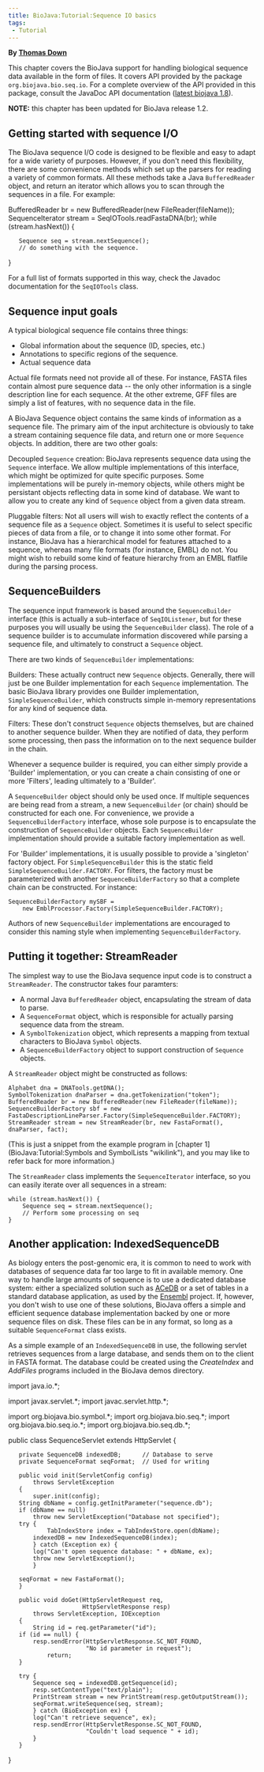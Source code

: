 ```yaml
---
title: BioJava:Tutorial:Sequence IO basics
tags:
 - Tutorial
---
```


**By [Thomas Down](mailto:td2@sanger.ac.uk)**

This chapter covers the BioJava support for handling biological sequence
data available in the form of files. It covers API provided by the
package `org.biojava.bio.seq.io`. For a complete overview of the API
provided in this package, consult the JavaDoc API documentation ([latest
biojava 1.8](http://www.biojava.org/docs/api1.8/)).

**NOTE:** this chapter has been updated for BioJava release 1.2.

Getting started with sequence I/O
---------------------------------

The BioJava sequence I/O code is designed to be flexible and easy to
adapt for a wide variety of purposes. However, if you don't need this
flexibility, there are some convenience methods which set up the parsers
for reading a variety of common formats. All these methods take a Java
`BufferedReader` object, and return an iterator which allows you to scan
through the sequences in a file. For example:

<java>BufferedReader br = new BufferedReader(new FileReader(fileName));
SequenceIterator stream = SeqIOTools.readFastaDNA(br); while
(stream.hasNext()) {

`   Sequence seq = stream.nextSequence();`  
`   // do something with the sequence.`

}</java>

For a full list of formats supported in this way, check the Javadoc
documentation for the `SeqIOTools` class.

Sequence input goals
--------------------

A typical biological sequence file contains three things:

-   Global information about the sequence (ID, species, etc.)
-   Annotations to specific regions of the sequence.
-   Actual sequence data

Actual file formats need not provide all of these. For instance, FASTA
files contain almost pure sequence data -- the only other information is
a single description line for each sequence. At the other extreme, GFF
files are simply a list of features, with no sequence data in the file.

A BioJava Sequence object contains the same kinds of information as a
sequence file. The primary aim of the input architecture is obviously to
take a stream containing sequence file data, and return one or more
`Sequence` objects. In addition, there are two other goals:

Decoupled `Sequence` creation: BioJava represents sequence data using the `Sequence` interface. We allow multiple implementations of this interface, which might be optimized for quite specific purposes. Some implementations will be purely in-memory objects, while others might be persistant objects reflecting data in some kind of database. We want to allow you to create any kind of `Sequence` object from a given data stream.  

<!-- -->

Pluggable filters: Not all users will wish to exactly reflect the contents of a sequence file as a `Sequence` object. Sometimes it is useful to select specific pieces of data from a file, or to change it into some other format. For instance, BioJava has a hierarchical model for features attached to a sequence, whereas many file formats (for instance, EMBL) do not. You might wish to rebuild some kind of feature hierarchy from an EMBL flatfile during the parsing process.  

SequenceBuilders
----------------

The sequence input framework is based around the `SequenceBuilder`
interface (this is actually a sub-interface of `SeqIOListener`, but for
these purposes you will usually be using the `SequenceBuilder` class).
The role of a sequence builder is to accumulate information discovered
while parsing a sequence file, and ultimately to construct a `Sequence`
object.

There are two kinds of `SequenceBuilder` implementations:

Builders: These actually contruct new `Sequence` objects. Generally, there will just be one Builder implementation for each `Sequence` implementation. The basic BioJava library provides one Builder implementation, `SimpleSequenceBuilder`, which constructs simple in-memory representations for any kind of sequence data.  

<!-- -->

Filters: These don't construct `Sequence` objects themselves, but are chained to another sequence builder. When they are notified of data, they perform some processing, then pass the information on to the next sequence builder in the chain.  

Whenever a sequence builder is required, you can either simply provide a
'Builder' implementation, or you can create a chain consisting of one or
more 'Filters', leading ultimately to a 'Builder'.

A `SequenceBuilder` object should only be used once. If multiple
sequences are being read from a stream, a new `SequenceBuilder` (or
chain) should be constructed for each one. For convenience, we provide a
`SequenceBuilderFactory` interface, whose sole purpose is to encapsulate
the construction of `SequenceBuilder` objects. Each `SequenceBuilder`
implementation should provide a suitable factory implementation as well.

For 'Builder' implementations, it is usually possible to provide a
'singleton' factory object. For `SimpleSequenceBuilder` this is the
static field `SimpleSequenceBuilder.FACTORY`. For filters, the factory
must be parameterized with another `SequenceBuilderFactory` so that a
complete chain can be constructed. For instance:

    SequenceBuilderFactory mySBF = 
        new EmblProcessor.Factory(SimpleSequenceBuilder.FACTORY);

Authors of new `SequenceBuilder` implementations are encouraged to
consider this naming style when implementing `SequenceBuilderFactory`.

Putting it together: StreamReader
---------------------------------

The simplest way to use the BioJava sequence input code is to construct
a `StreamReader`. The constructor takes four paramters:

-   A normal Java `BufferedReader` object, encapsulating the stream of
    data to parse.
-   A `SequenceFormat` object, which is responsible for actually parsing
    sequence data from the stream.
-   A `SymbolTokenization` object, which represents a mapping from
    textual characters to BioJava `Symbol` objects.
-   A `SequenceBuilderFactory` object to support construction of
    `Sequence` objects.

A `StreamReader` object might be constructed as follows:

    Alphabet dna = DNATools.getDNA();
    SymbolTokenization dnaParser = dna.getTokenization("token");
    BufferedReader br = new BufferedReader(new FileReader(fileName));
    SequenceBuilderFactory sbf = new FastaDescriptionLineParser.Factory(SimpleSequenceBuilder.FACTORY);
    StreamReader stream = new StreamReader(br, new FastaFormat(), dnaParser, fact);

(This is just a snippet from the example program in [chapter
1](BioJava:Tutorial:Symbols and SymbolLists "wikilink"), and you may
like to refer back for more information.)

The `StreamReader` class implements the `SequenceIterator` interface, so
you can easily iterate over all sequences in a stream:

    while (stream.hasNext()) {
        Sequence seq = stream.nextSequence();
        // Perform some processing on seq
    }

Another application: IndexedSequenceDB
--------------------------------------

As biology enters the post-genomic era, it is common to need to work
with databases of sequence data far too large to fit in available
memory. One way to handle large amounts of sequence is to use a
dedicated database system: either a specialized solution such as
[ACeDB](http://www.acedb.org/) or a set of tables in a standard database
application, as used by the [Ensembl](http://www.ensembl.org/) project.
If, however, you don't wish to use one of these solutions, BioJava
offers a simple and efficient sequence database implementation backed by
one or more sequence files on disk. These files can be in any format, so
long as a suitable `SequenceFormat` class exists.

As a simple example of an `IndexedSequenceDB` in use, the following
servlet retrieves sequences from a large database, and sends them on to
the client in FASTA format. The database could be created using the
*CreateIndex* and *AddFiles* programs included in the BioJava demos
directory.

<java>import java.io.\*;

import javax.servlet.\*; import javac.servlet.http.\*;

import org.biojava.bio.symbol.\*; import org.biojava.bio.seq.\*; import
org.biojava.bio.seq.io.\*; import org.biojava.bio.seq.db.\*;

public class SequenceServlet extends HttpServlet {

`   private SequenceDB indexedDB;      // Database to serve`  
`   private SequenceFormat seqFormat;  // Used for writing`

`   public void init(ServletConfig config) `  
`       throws ServletException`  
`   {`  
`       super.init(config);`  
`   String dbName = config.getInitParameter("sequence.db");`  
`   if (dbName == null)`  
`       throw new ServletException("Database not specified");`  
`   try {`  
`           TabIndexStore index = TabIndexStore.open(dbName);`  
`       indexedDB = new IndexedSequenceDB(index);`  
`       } catch (Exception ex) {`  
`       log("Can't open sequence database: " + dbName, ex);`  
`       throw new ServletException();`  
`       }`

`   seqFormat = new FastaFormat();`  
`   }`

`   public void doGet(HttpServletRequest req,`  
`                     HttpServletResponse resp)`  
`       throws ServletException, IOException`  
`   {`  
`       String id = req.getParameter("id");`  
`   if (id == null) {`  
`       resp.sendError(HttpServletResponse.SC_NOT_FOUND,`  
`                      "No id parameter in request");`  
`           return;`  
`   }`

`   try {`  
`       Sequence seq = indexedDB.getSequence(id);`  
`       resp.setContentType("text/plain");`  
`       PrintStream stream = new PrintStream(resp.getOutputStream());`  
`       seqFormat.writeSequence(seq, stream);`  
`       } catch (BioException ex) {`  
`       log("Can't retrieve sequence", ex);`  
`       resp.sendError(HttpServletResponse.SC_NOT_FOUND,`  
`                      "Couldn't load sequence " + id);`  
`       }`  
`   }`

}</java>
